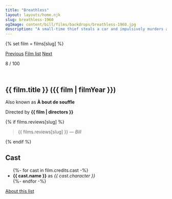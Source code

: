 ```yaml
---
title: "Breathless"
layout: layouts/home.njk
slug: breathless-1960
ogImage: content/bill/films/backdrops/breathless-1960.jpg
description: "A small-time thief steals a car and impulsively murders a motorcycle policeman. Wanted by the authorities, he attempts to persuade a girl to run away to Italy with him."
---
```


{% set film = films[slug] %}

<nav class="films">
  <a class="prev" href="../purple-noon-1960">Previous</a>
  <a href="../">Film list</a>
  <a class="next" href="../barefoot-in-the-park-1967">Next</a>
</nav>

<p>8 / 100</p>

<article class="film">
  <div class="backdrop-and-poster">
    <img class="poster" src="../films/posters/{{ slug }}.jpg" alt="">
    <img class="backdrop" src="../films/backdrops/{{ slug }}.jpg" alt="">
  </div>

  <h1>{{ film.title }} ({{ film | filmYear }})</h1>

  <p>Also known as <strong>À bout de souffle</strong></p>

  <p class="director">
    Directed by <strong>{{ film | directors }}</strong>
  </p>

  {% if films.reviews[slug] %}
    <blockquote> 
      {{ films.reviews[slug] }} <em>— Bill</em>
    </blockquote> 
  {% endif %}

  <h2>
    Cast
  </h2>
  <ul>
    {%- for cast in film.credits.cast -%}
      <li>
        <strong>{{ cast.name }}</strong> as <em>{{ cast.character }}</em>
      </li>
    {%- endfor -%}
  </ul>
</article>
<footer>
  <a href="../about">About this list</a>
</footer>

